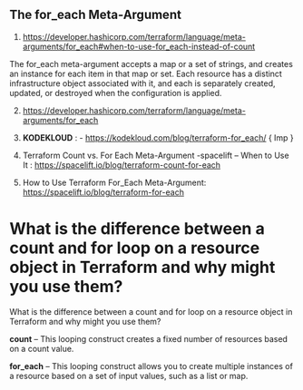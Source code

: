 ## The for_each Meta-Argument
1. https://developer.hashicorp.com/terraform/language/meta-arguments/for_each#when-to-use-for_each-instead-of-count

The for_each meta-argument accepts a map or a set of strings, and creates an instance for each item in that map or set. Each resource has a distinct infrastructure object associated with it, and each is separately created, updated, or destroyed when the configuration is applied.


2. https://developer.hashicorp.com/terraform/language/meta-arguments/for_each

3. **KODEKLOUD** : - https://kodekloud.com/blog/terraform-for_each/  { Imp }

4. Terraform Count vs. For Each Meta-Argument -spacelift – When to Use It :
    https://spacelift.io/blog/terraform-count-for-each

5. How to Use Terraform For_Each Meta-Argument: https://spacelift.io/blog/terraform-for-each   

# What is the difference between a count and for loop on a resource object in Terraform and why might you use them?


What is the difference between a count and for loop on a resource object in Terraform and why might you use them?

**count** – This looping construct creates a fixed number of resources based on a count value.

**for_each** – This looping construct allows you to create multiple instances of a resource based on a set of input values, such as a list or map.
